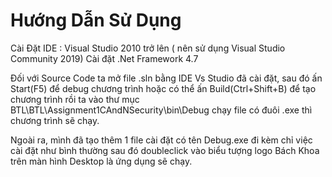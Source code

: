 # Hướng Dẫn Sử Dụng 

Cài Đặt IDE : Visual Studio 2010 trở lên ( nên sử dụng Visual Studio Community 2019)
Cài đặt .Net Framework 4.7

Đối với Source Code ta mở file .sln bằng IDE Vs Studio đã cài đặt, sau đó ấn Start(F5) để debug chương trình hoặc có thể ấn Build(Ctrl+Shift+B) để tạo chương trình rồi ta vào thư mục BTL\BTL\Assignment1CAndNSecurity\bin\Debug chạy file có đuôi .exe thì chương trình sẽ chạy.

Ngoài ra, mình đã tạo thêm 1 file cài đặt có tên Debug.exe đi kèm chỉ việc cài đặt như bình thường sau đó doubleclick vào biểu tượng logo Bách Khoa trên màn hình Desktop là ứng dụng sẽ chạy.
